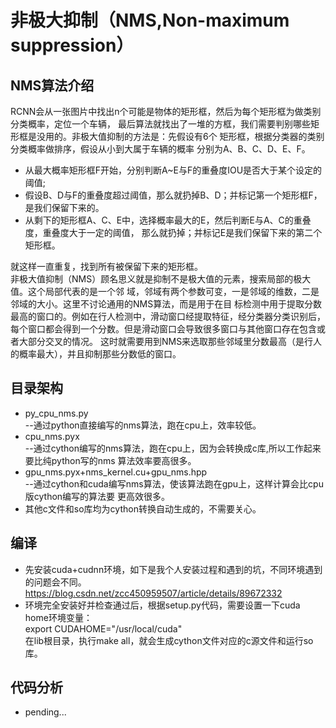# 非极大抑制（NMS,Non-maximum suppression）
## NMS算法介绍
RCNN会从一张图片中找出n个可能是物体的矩形框，然后为每个矩形框为做类别分类概率，定位一个车辆，
最后算法就找出了一堆的方框，我们需要判别哪些矩形框是没用的。非极大值抑制的方法是：先假设有6个
矩形框，根据分类器的类别分类概率做排序，假设从小到大属于车辆的概率 分别为A、B、C、D、E、F。<br>
* 从最大概率矩形框F开始，分别判断A~E与F的重叠度IOU是否大于某个设定的阈值;<br>
* 假设B、D与F的重叠度超过阈值，那么就扔掉B、D；并标记第一个矩形框F，是我们保留下来的。<br>
* 从剩下的矩形框A、C、E中，选择概率最大的E，然后判断E与A、C的重叠度，重叠度大于一定的阈值，
那么就扔掉；并标记E是我们保留下来的第二个矩形框。<br>

就这样一直重复，找到所有被保留下来的矩形框。<br>
非极大值抑制（NMS）顾名思义就是抑制不是极大值的元素，搜索局部的极大值。这个局部代表的是一个邻
域，邻域有两个参数可变，一是邻域的维数，二是邻域的大小。这里不讨论通用的NMS算法，而是用于在目
标检测中用于提取分数最高的窗口的。例如在行人检测中，滑动窗口经提取特征，经分类器分类识别后，
每个窗口都会得到一个分数。但是滑动窗口会导致很多窗口与其他窗口存在包含或者大部分交叉的情况。
这时就需要用到NMS来选取那些邻域里分数最高（是行人的概率最大），并且抑制那些分数低的窗口。
## 目录架构
* py_cpu_nms.py<br>
    --通过python直接编写的nms算法，跑在cpu上，效率较低。
* cpu_nms.pyx<br>
    --通过cython编写的nms算法，跑在cpu上，因为会转换成c库,所以工作起来要比纯python写的nms
    算法效率要高很多。
* gpu_nms.pyx+nms_kernel.cu+gpu_nms.hpp<br>
    --通过cython和cuda编写nms算法，使该算法跑在gpu上，这样计算会比cpu版cython编写的算法要
    更高效很多。
* 其他c文件和so库均为cython转换自动生成的，不需要关心。
## 编译
* 先安装cuda+cudnn环境，如下是我个人安装过程和遇到的坑，不同环境遇到的问题会不同。<br>
    https://blog.csdn.net/zcc450959507/article/details/89672332
* 环境完全安装好并检查通过后，根据setup.py代码，需要设置一下cuda home环境变量：<br>
    export CUDAHOME="/usr/local/cuda"<br>
    在lib根目录，执行make all，就会生成cython文件对应的c源文件和运行so库。
## 代码分析
* pending...
